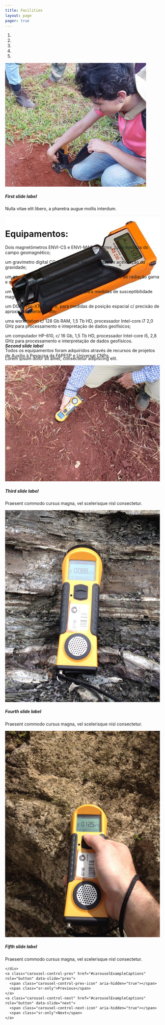 ```yaml
---
title: Facilities
layout: page
pager: true
---
```


<!--<img src="../images/pic/emilson.jpg" class="rounded-circle">-->

<div class="bd-example">
  <div id="carouselExampleCaptions" class="carousel slide" data-ride="carousel">
    <ol class="carousel-indicators">
      <li data-target="#carouselExampleCaptions" data-slide-to="0" class="active"></li>
      <li data-target="#carouselExampleCaptions" data-slide-to="1"></li>
      <li data-target="#carouselExampleCaptions" data-slide-to="2"></li>
      <li data-target="#carouselExampleCaptions" data-slide-to="3"></li>
      <li data-target="#carouselExampleCaptions" data-slide-to="4"></li>
    </ol>
    <div class="carousel-inner" role="listbox" style=" width:100%; height: 500px !important;">
      <div class="carousel-item active">
        <img class="d-block w-100" src="/images/facilities/gamaespectrometro1.png";text=First slide" alt="First slide" />
        <div class="carousel-caption d-none d-md-block">
          <h5>First slide label</h5>
          <p>Nulla vitae elit libero, a pharetra augue mollis interdum.</p>
        </div>
      </div>
      <div class="carousel-item">
        <img class="d-block w-100" src="/images/facilities/gamaespectrometro2.png";text=Second slide" alt="Second slide" />
        <div class="carousel-caption d-none d-md-block">
          <h5>Second slide label</h5>
          <p>Lorem ipsum dolor sit amet, consectetur adipiscing elit.</p>
        </div>
      </div>
      <div class="carousel-item">
        <img class="d-block w-100" src="/images/facilities/susceptibilimetro-magnetico.png";text=Third slide" alt="Third slide" />
        <div class="carousel-caption d-none d-md-block">
          <h5>Third slide label</h5>
          <p>Praesent commodo cursus magna, vel scelerisque nisl consectetur.</p>
        </div>
      </div>
      <div class="carousel-item">
        <img class="d-block w-100" src="/images/facilities/susceptibilimetro-magnetico2.jpeg";text=Fourth slide" alt="Fourth slide" />
        <div class="carousel-caption d-none d-md-block">
          <h5>Fourth slide label</h5>
          <p>Praesent commodo cursus magna, vel scelerisque nisl consectetur.</p>
        </div>
      </div>
      <div class="carousel-item">
        <img class="d-block w-100" src="/images/facilities/susceptibilimetro-magnetico3.jpeg";text=Fifth slide" alt="Fifth slide" />
        <div class="carousel-caption d-none d-md-block">
          <h5>Fifth slide label</h5>
          <p>Praesent commodo cursus magna, vel scelerisque nisl consectetur.</p>
        </div>
      </div>

    </div>
    <a class="carousel-control-prev" href="#carouselExampleCaptions" role="button" data-slide="prev">
      <span class="carousel-control-prev-icon" aria-hidden="true"></span>
      <span class="sr-only">Previous</span>
    </a>
    <a class="carousel-control-next" href="#carouselExampleCaptions" role="button" data-slide="next">
      <span class="carousel-control-next-icon" aria-hidden="true"></span>
      <span class="sr-only">Next</span>
    </a>
  </div>
</div>



# Equipamentos:

Dois magnetômetros ENVI-CS e ENVI-MAG, Scintrex, para medidas do campo
geomagnético;

um gravímetro digital CG-5, Scintrex, para medidas de aceleração
da gravidade;

um gamaespectrômetro RS-230, Terraplus, para medidas de radiação
gama e concentração de elementos radioativos;

um susceptibilímetro KT-10,
Terraplus, para medidas de susceptibilidade magnética;

um DGPS Pro-XT, Trimble,
para medidas de posição espacial c/ precisão de aproximadamente 50 cm;

uma
workstation c/ 128 Gb RAM, 1,5 Tb HD, processador Intel-core i7 2,0 GHz para
processamento e intepretação de dados geofísicos;

um computador HP-610, c/ 16
Gb, 1,5 Tb HD, processador Intel-core i5, 2,8 GHz para processamento e
interpretação de dados geofísicos.

Todos os equipamentos foram adquiridos
através de recursos de projetos de Auxílio à Pesquisa da FAPESP e Universal
CNPq.

